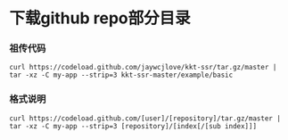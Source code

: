 # 下载github repo部分目录
### 祖传代码
```
curl https://codeload.github.com/jaywcjlove/kkt-ssr/tar.gz/master | tar -xz -C my-app --strip=3 kkt-ssr-master/example/basic
```
### 格式说明
```
curl https://codeload.github.com/[user]/[repository]/tar.gz/master | tar -xz -C my-app --strip=3 [repository]/[index[/[sub index]]]
```
